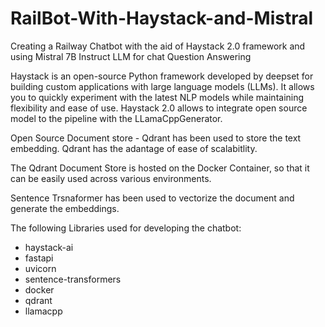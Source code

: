 # RailBot-With-Haystack-and-Mistral
Creating a Railway Chatbot with the aid of Haystack 2.0 framework and using Mistral 7B Instruct LLM for chat Question Answering

Haystack is an open-source Python framework developed by deepset for building custom applications with large language models (LLMs). It allows you to quickly experiment with the latest NLP models while maintaining flexibility and ease of use. Haystack 2.0 allows to integrate open source model to the pipeline with the LLamaCppGenerator.

Open Source Document store - Qdrant has been used to store the text embedding. Qdrant has the adantage of ease of scalabitlity.

The Qdrant Document Store is hosted on the Docker Container, so that it can be easily used across various environments.

Sentence Trsnaformer has been used to vectorize the document and generate the embeddings.

The following Libraries used for developing the chatbot:

- haystack-ai
- fastapi
- uvicorn
- sentence-transformers
- docker
- qdrant
- llamacpp

